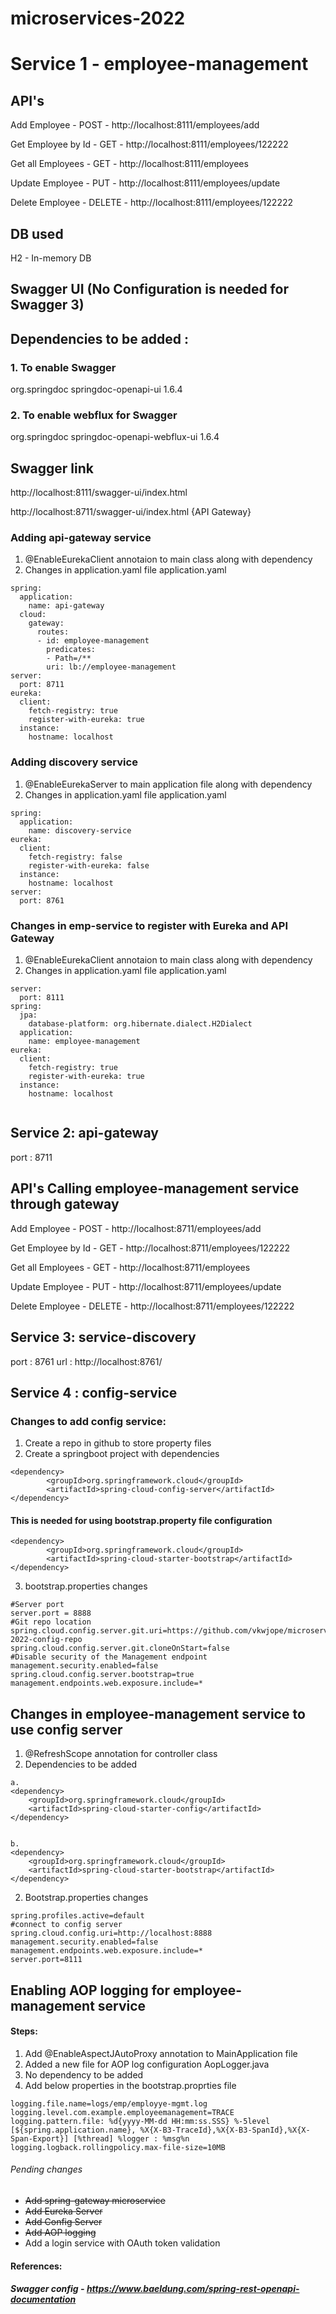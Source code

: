 # microservices-2022

# Service 1 - employee-management

## API's

Add Employee - POST - http://localhost:8111/employees/add

Get Employee by Id - GET - http://localhost:8111/employees/122222

Get all Employees - GET - http://localhost:8111/employees

Update Employee - PUT - http://localhost:8111/employees/update

Delete Employee - DELETE - http://localhost:8111/employees/122222


## DB used

H2 - In-memory DB

## Swagger UI (No Configuration is needed for Swagger 3) 
## Dependencies to be added :

### 1. To enable Swagger
org.springdoc springdoc-openapi-ui 1.6.4

### 2. To enable webflux for Swagger
org.springdoc springdoc-openapi-webflux-ui 1.6.4

## Swagger link
http://localhost:8111/swagger-ui/index.html

http://localhost:8711/swagger-ui/index.html {API Gateway}

### Adding api-gateway service

1. @EnableEurekaClient annotaion to main class along with dependency
2. Changes in application.yaml file
application.yaml
```
spring:
  application:
    name: api-gateway
  cloud:
    gateway:
      routes:
      - id: employee-management
        predicates:
        - Path=/**
        uri: lb://employee-management
server:
  port: 8711
eureka:
  client:
    fetch-registry: true
    register-with-eureka: true
  instance:
    hostname: localhost
```
### Adding discovery service
1. @EnableEurekaServer to main application file along with dependency
2. Changes in application.yaml file
application.yaml
```
spring:
  application:
    name: discovery-service
eureka:
  client:
    fetch-registry: false
    register-with-eureka: false
  instance:
    hostname: localhost
server:
  port: 8761
```

### Changes in emp-service to register with Eureka and API Gateway

1. @EnableEurekaClient annotaion to main class along with dependency
2. Changes in application.yaml file
application.yaml
```
server:
  port: 8111
spring:
  jpa:
    database-platform: org.hibernate.dialect.H2Dialect
  application:
    name: employee-management
eureka:
  client:
    fetch-registry: true
    register-with-eureka: true
  instance:
    hostname: localhost
    
```

## Service 2: api-gateway
port : 8711

## API's Calling employee-management service through gateway

Add Employee - POST - http://localhost:8711/employees/add

Get Employee by Id - GET - http://localhost:8711/employees/122222

Get all Employees - GET - http://localhost:8711/employees

Update Employee - PUT - http://localhost:8711/employees/update

Delete Employee - DELETE - http://localhost:8711/employees/122222


## Service 3: service-discovery
port : 8761
url : http://localhost:8761/

## Service 4 : config-service
### Changes to add config service:
1. Create a repo in github to store property files
2. Create a springboot project with dependencies
```
<dependency>
		<groupId>org.springframework.cloud</groupId>
		<artifactId>spring-cloud-config-server</artifactId>
</dependency>
```

#### This is needed for using bootstrap.property file configuration
```
<dependency>
		<groupId>org.springframework.cloud</groupId>
		<artifactId>spring-cloud-starter-bootstrap</artifactId>
</dependency>
```

3. bootstrap.properties changes
```
#Server port
server.port = 8888
#Git repo location
spring.cloud.config.server.git.uri=https://github.com/vkwjope/microservices-2022-config-repo
spring.cloud.config.server.git.cloneOnStart=false
#Disable security of the Management endpoint
management.security.enabled=false
spring.cloud.config.server.bootstrap=true
management.endpoints.web.exposure.include=*

```

## Changes in employee-management service to use config server 
1. @RefreshScope annotation for controller class
2. Dependencies to be added
```
a. 
<dependency>
	<groupId>org.springframework.cloud</groupId>
	<artifactId>spring-cloud-starter-config</artifactId>
</dependency>


b.
<dependency>
	<groupId>org.springframework.cloud</groupId>
	<artifactId>spring-cloud-starter-bootstrap</artifactId>
</dependency>
```

2. Bootstrap.properties changes

```
spring.profiles.active=default
#connect to config server
spring.cloud.config.uri=http://localhost:8888
management.security.enabled=false
management.endpoints.web.exposure.include=*
server.port=8111

```

## Enabling AOP logging for employee-management service

#### Steps:
1. Add @EnableAspectJAutoProxy annotation to MainApplication file
2. Added a new file for AOP log configuration AopLogger.java
3. No dependency to be added
4. Add below properties in the bootstrap.proprties file

```
logging.file.name=logs/emp/employye-mgmt.log
logging.level.com.example.employeemanagement=TRACE
logging.pattern.file: %d{yyyy-MM-dd HH:mm:ss.SSS} %-5level [${spring.application.name}, %X{X-B3-TraceId},%X{X-B3-SpanId},%X{X-Span-Export}] [%thread] %logger : %msg%n
logging.logback.rollingpolicy.max-file-size=10MB
```

###### Pending changes
* ~~Add spring-gateway microservice~~
* ~~Add Eureka Server~~
* ~~Add Config Server~~
* ~~Add AOP logging~~
* Add a login service with OAuth token validation



#### References:
##### Swagger config - https://www.baeldung.com/spring-rest-openapi-documentation
